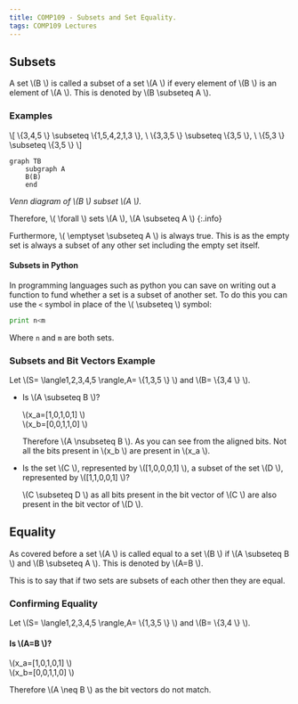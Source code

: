 ```yaml
---
title: COMP109 - Subsets and Set Equality.
tags: COMP109 Lectures
---
```

## Subsets
A set  \\(B \\) is called a subset of a set  \\(A \\) if every element of  \\(B \\) is an element of  \\(A \\). This is denoted by  \\(B \\subseteq A \\).

### Examples
 \\[ \\{3,4,5 \\} \\subseteq \\{1,5,4,2,1,3 \\}, \\  \\{3,3,5 \\} \\subseteq \\{3,5 \\}, \\  \\{5,3 \\} \\subseteq \\{3,5 \\} \\]


```mermaid
graph TB
    subgraph A
    B(B)
    end
```
*Venn diagram of  \\(B \\) subset  \\(A \\).*

Therefore,  \\( \\forall \\) sets  \\(A \\),  \\(A \\subseteq A \\)
{:.info}

Furthermore,  \\( \\emptyset \\subseteq A \\) is always true. This is as the empty set is always a subset of any other set including the empty set itself.

#### Subsets in Python
In programming languages such as python you can save on writing out a function to fund whether a set is a subset of another set. To do this you can use the `<` symbol in place of the  \\( \\subseteq \\) symbol:

```python
print n<m
```

Where `n` and `m` are both sets.

### Subsets and Bit Vectors Example
Let  \\(S= \\langle1,2,3,4,5 \\rangle,A= \\{1,3,5 \\} \\) and  \\(B= \\{3,4 \\} \\).

* Is  \\(A \\subseteq B \\)?

	 \\(x_a=[1,0,1,0,1] \\)  
	 \\(x_b=[0,0,1,1,0] \\)
	
	Therefore  \\(A \\nsubseteq B \\). As you can see from the aligned bits. Not all the bits present in  \\(x_b \\) are present in  \\(x_a \\).

* Is the set  \\(C \\), represented by  \\([1,0,0,0,1] \\), a subset  of the set  \\(D \\), represented by  \\([1,1,0,0,1] \\)?
	
	 \\(C \\subseteq D \\) as all bits present in the bit vector of  \\(C \\) are also present in the bit vector of  \\(D \\).
	
## Equality
As covered before a set  \\(A \\) is called equal to a set  \\(B \\) if  \\(A \\subseteq B \\) and  \\(B \\subseteq A \\). This is denoted by  \\(A=B \\).

This is to say that if two sets are subsets of each other then they are equal.

### Confirming Equality
Let  \\(S= \\langle1,2,3,4,5 \\rangle,A= \\{1,3,5 \\} \\) and  \\(B= \\{3,4 \\} \\).

#### Is  \\(A=B \\)?
 \\(x_a=[1,0,1,0,1] \\)  
 \\(x_b=[0,0,1,1,0] \\)

Therefore  \\(A \\neq B \\) as the bit vectors do not match.

